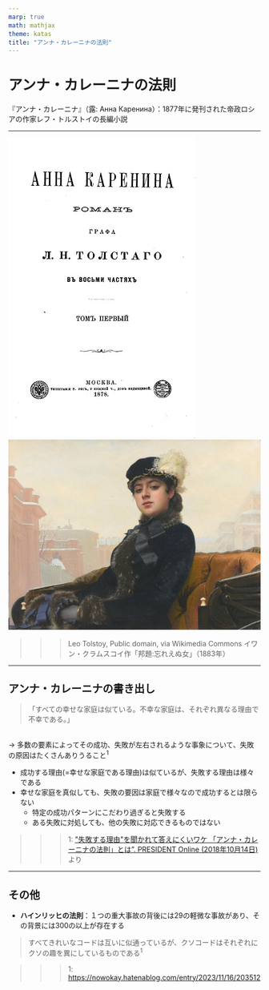 ```yaml
---
marp: true
math: mathjax
theme: katas
title: "アンナ・カレーニナの法則"
---
```

<!-- 
size: 16:9
paginate: true
-->
<!-- header: 勉強会# ― エンジニアとしての解像度を高めるための勉強会-->

# アンナ・カレーニナの法則

『アンナ・カレーニナ』（露: Анна Каренина）：1877年に発刊された帝政ロシアの作家レフ・トルストイの長編小説

<!-- 他の著作だと戦争と平和 -->

---

![drop-shadow contain](./assets/AnnaKareninaTitle.jpg)
![bg](./assets/Kramskoy_Portrait_of_a_Woman.jpg)

>>> Leo Tolstoy, Public domain, via Wikimedia Commons
>> イワン・クラムスコイ作「邦題:忘れえぬ女」（1883年）

<!-- 19世紀の貴族社会の中、アンナという女性を主人公にして、自身の気持ちに誠実に生き不倫という形とはいえ愛に生きたアンナと、農村で実直に生きて他人や神のために生きた別の女性・キティとの対比を圧倒的なリアリズムで描いた作品。戦争と平和に並ぶ有名作 -->

<!-- トルストイはエスペラント語の熱心な信奉者だったらしい。エスペラント語の第一話者でありエスペラント語を作ったザメンホフとも親交を深めた -->

---

## アンナ・カレーニナの書き出し

> 「すべての幸せな家庭は似ている。不幸な家庭は、それぞれ異なる理由で不幸である。」

<br>→ 多数の要素によってその成功、失敗が左右されるような事象について、失敗の原因はたくさんありうること$^1$

- 成功する理由(=幸せな家庭である理由)は似ているが、失敗する理由は様々である
- 幸せな家庭を真似しても、失敗の要因は家庭で様々なので成功するとは限らない
    - 特定の成功パターンにこだわり過ぎると失敗する
    - ある失敗に対処しても、他の失敗に対応できるものではない

>>> 1: ["失敗する理由"を聞かれて答えにくいワケ 「アンナ・カレーニナの法則」とは”. PRESIDENT Online (2018年10月14日)](https://president.jp/articles/-/26130)より


<!-- 多数の要素によってその成功や失敗が左右されるような事象について、失敗の原因がたくさんありうることを指す法則。
- プログラムが動かないなど、何かにおいて失敗した場合に、その失敗の原因は可能性としてたくさんあることを想定すると良い
    - 「ネズミやゴキブリを１匹見たら30匹いると思え」とも言える
- 一方で成功したとしても、それはその状況下ではたまたま失敗の要因が少なかったからであって、他のケースでも同じことをやれば成功するというわけではないという話
-->
<!-- 成功するためにはすべての失敗する要素を排除しなければならないという記述もあったが、それはちょっと極端 -->

---

## その他
- **ハインリッヒの法則**：１つの重大事故の背後には29の軽微な事故があり、その背景には300の以上が存在する
> すべてきれいなコードは互いに似通っているが、クソコードはそれぞれにクソの趣を異にしているものである$^1$

>>> 1: https://nowokay.hatenablog.com/entry/2023/11/16/203512